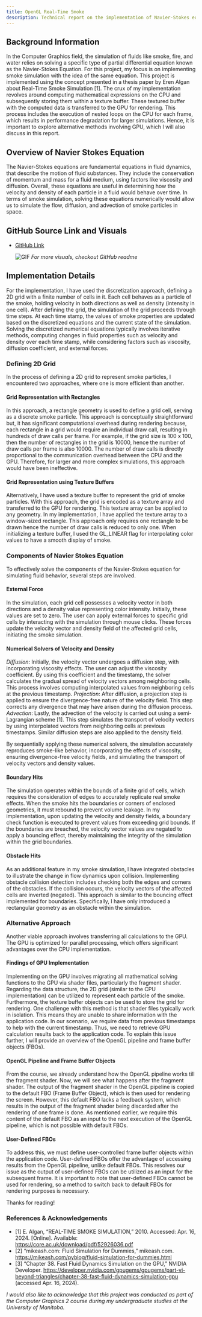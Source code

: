 ```yaml
---
title: OpenGL Real-Time Smoke 
description: Technical report on the implementation of Navier-Stokes equations, delivering fluid simulation 
---
```


## Background Information
In the Computer Graphics field, the simulation of fluids like smoke, fire, and water relies on solving a specific type of partial differential equation known as the Navier-Stokes Equation. For this project, my focus is on implementing smoke simulation with the idea of the same equation. This project is implemented using the concept presented in a thesis paper by Eren Algan about Real-Time Smoke Simulation [1]. The crux of my implementation revolves around computing mathematical expressions on the CPU and subsequently storing them within a texture buffer. These textured buffer with the computed data is transferred to the GPU for rendering. This process includes the execution of nested loops on the CPU for each frame, which results in performance degradation for larger simulations. Hence, it is important to explore alternative methods involving GPU, which I will also discuss in this report.

## Overview of Navier Stokes Equation  
The Navier-Stokes equations are fundamental equations in fluid dynamics, that describe the motion of fluid substances. They include the conservation of momentum and mass for a fluid medium, using factors like viscosity and diffusion. Overall, these equations are useful in determining how the velocity and density of each particle in a fluid would behave over time. In terms of smoke simulation, solving these equations numerically would allow us to simulate the flow, diffusion, and advection of smoke particles in space. 

## GitHub Source Link and Visuals

* <a target="_blank" href="https://github.com/bhautiksojitra/smoke-sim"> GitHub Link </a>
  
  ![GIF](/assets/smoke-post-images/output.gif)
  _For more visuals, checkout GitHub readme_ 





## Implementation Details 
For the implementation, I have used the discretization approach, defining a 2D grid with a finite number of cells in it. Each cell behaves as a particle of the smoke, holding velocity in both directions as well as density (intensity in one cell). After defining the grid, the simulation of the grid proceeds through time steps. At each time stamp, the values of smoke properties are updated based on the discretized equations and the current state of the simulation. Solving the discretized numerical equations typically involves iterative methods, computing changes in fluid properties such as velocity and density over each time stamp, while considering factors such as viscosity, diffusion coefficient, and external forces.

### Defining 2D Grid
In the process of defining a 2D grid to represent smoke particles, I encountered two approaches, where one is more efficient than another.

#### Grid Representation with Rectangles 
In this approach, a rectangle geometry is used to define a grid cell, serving as a discrete smoke particle. This approach is conceptually straightforward but, it has significant computational overhead during rendering because, each rectangle in a grid would require an individual draw call, resulting in hundreds of draw calls per frame. For example, if the grid size is 100 x 100, then the number of rectangles in the grid is 10000, hence the number of draw calls per frame is also 10000. The number of draw calls is directly proportional to the communication overhead between the CPU and the GPU. Therefore, for larger and more complex simulations, this approach would have been ineffective.

#### Grid Representation using Texture Buffers 
Alternatively, I have used a texture buffer to represent the grid of smoke particles. With this approach, the grid is encoded as a texture array and transferred to the GPU for rendering. This texture array can be applied to any geometry. In my implementation, I have applied the texture array to a window-sized rectangle. This approach only requires one rectangle to be drawn hence the number of draw calls is reduced to only one. When initializing a texture buffer, I used the GL_LINEAR flag for interpolating color values to have a smooth display of smoke.

### Components of Navier Stokes Equation
To effectively solve the components of the Navier-Stokes equation for simulating fluid behavior, several steps are involved.

#### External Force 
In the simulation, each grid cell possesses a velocity vector in both directions and a density value representing color intensity. Initially, these values are set to zero. The user can apply external forces to specific grid cells by interacting with the simulation through mouse clicks. These forces update the velocity vector and density field of the affected grid cells, initiating the smoke simulation.

#### Numerical Solvers of Velocity and Density

*Diffusion*: Initially, the velocity vector undergoes a diffusion step, with incorporating viscosity effects. The user can adjust the viscosity coefficient. By using this coefficient and the timestamp, the solver calculates the gradual spread of velocity vectors among neighboring cells. This process involves computing interpolated values from neighboring cells at the previous timestamp.
*Projection*: After diffusion, a projection step is applied to ensure the divergence-free nature of the velocity field. This step corrects any divergence that may have arisen during the diffusion process.
*Advection*: Lastly, the advection of the velocity is carried out using a semi-Lagrangian scheme [1]. This step simulates the transport of velocity vectors by using interpolated vectors from neighboring cells at previous timestamps. Similar diffusion steps are also applied to the density field.

By sequentially applying these numerical solvers, the simulation accurately reproduces smoke-like behavior, incorporating the effects of viscosity, ensuring divergence-free velocity fields, and simulating the transport of velocity vectors and density values.

#### Boundary Hits
The simulation operates within the bounds of a finite grid of cells, which requires the consideration of edges to accurately replicate real smoke effects. When the smoke hits the boundaries or corners of enclosed geometries, it must rebound to prevent volume leakage. In my implementation, upon updating the velocity and density fields, a boundary check function is executed to prevent values from exceeding grid bounds. If the boundaries are breached, the velocity vector values are negated to apply a bouncing effect, thereby maintaining the integrity of the simulation within the grid boundaries.

#### Obstacle Hits
As an additional feature in my smoke simulation, I have integrated obstacles to illustrate the change in flow dynamics upon collision. Implementing obstacle collision detection includes checking both the edges and corners of the obstacles. If the collision occurs, the velocity vectors of the affected cells are inverted (negated). This approach is similar to the bouncing effect implemented for boundaries. Specifically, I have only introduced a rectangular geometry as an obstacle within the simulation.

### Alternative Approach
Another viable approach involves transferring all calculations to the GPU. The GPU is optimized for parallel processing, which offers significant advantages over the CPU implementation.

#### Findings of GPU Implementation
Implementing on the GPU involves migrating all mathematical solving functions to the GPU via shader files, particularly the fragment shader. Regarding the data structure, the 2D grid (similar to the CPU implementation) can be utilized to represent each particle of the smoke. Furthermore, the texture buffer objects can be used to store the grid for rendering.
One challenge with this method is that shader files typically work in isolation. This means they are unable to share information with the application code. In our scenario, we require data from previous timestamps to help with the current timestamp. Thus, we need to retrieve GPU calculation results back to the application code. To explain this issue further, I will provide an overview of the OpenGL pipeline and frame buffer objects (FBOs).

#### OpenGL Pipeline and Frame Buffer Objects
From the course, we already understand how the OpenGL pipeline works till the fragment shader. Now, we will see what happens after the fragment shader. The output of the fragment shader in the OpenGL pipeline is copied to the default FBO (Frame Buffer Object), which is then used for rendering the screen. However, this default FBO lacks a feedback system, which results in the output of the fragment shader being discarded after the rendering of one frame is done. As mentioned earlier, we require this content of the default FBO as an input to the next execution of the OpenGL pipeline, which is not possible with default FBOs.

#### User-Defined FBOs
To address this, we must define user-controlled frame buffer objects within the application code. User-defined FBOs offer the advantage of accessing results from the OpenGL pipeline, unlike default FBOs. This resolves our issue as the output of user-defined FBOs can be utilized as an input for the subsequent frame. It is important to note that user-defined FBOs cannot be used for rendering, so a method to switch back to default FBOs for rendering purposes is necessary.

Thanks for reading! 

### References & Acknowledgements 

* [1] 	E. Algan, “REAL-TIME SMOKE SIMULATION,” 2010. Accessed: Apr. 16, 2024. [Online]. Available: https://core.ac.uk/download/pdf/52926036.pdf
* [2] 	“mikeash.com: Fluid Simulation for Dummies,” mikeash.com. https://mikeash.com/pyblog/fluid-simulation-for-dummies.html
* [3] 	“Chapter 38. Fast Fluid Dynamics Simulation on the GPU,” NVIDIA Developer. https://developer.nvidia.com/gpugems/gpugems/part-vi-beyond-triangles/chapter-38-fast-fluid-dynamics-simulation-gpu (accessed Apr. 16, 2024).

*I would also like to acknowledge that this project was conducted as part of the Computer Graphics 2 course during my undergraduate studies at the University of Manitoba.* 




